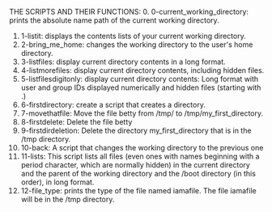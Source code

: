 THE SCRIPTS AND THEIR FUNCTIONS:
0. 0-current_working_directory: prints the absolute name path of the current working directory.
1. 1-listit: displays the contents lists of your current working directory.
2. 2-bring_me_home: changes the working directory to the user's home directory.
3. 3-listfiles: display current directory contents in a long format.
4. 4-listmorefiles: display current directory contents, including hidden files.
5. 5-listfilesdigitonly: display current directory contents: Long format with user and group IDs displayed numerically and hidden files (starting with .)
6. 6-firstdirectory: create a script that creates a directory.
7. 7-movethatfile: Move the file betty from /tmp/ to /tmp/my_first_directory.
8. 8-firstdelete: Delete the file betty
9. 9-firstdirdeletion: Delete the directory my_first_directory that is in the /tmp directory.
10. 10-back: A script that changes the working directory to the previous one
11. 11-lists: This script  lists all files (even ones with names beginning with a period character, which are normally hidden) in the current directory and the parent of the working directory and the /boot directory (in this order), in long format.
12. 12-file_type: prints the type of the file named iamafile. The file iamafile will be in the /tmp directory.
